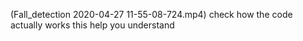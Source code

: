 (Fall_detection 2020-04-27 11-55-08-724.mp4) check how the code actually works this help you understand
